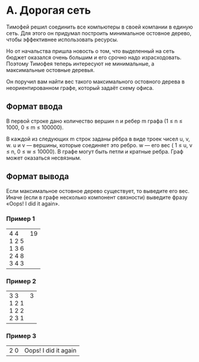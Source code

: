 # A. Дорогая сеть

Тимофей решил соединить все компьютеры в своей компании в единую сеть. Для этого он придумал построить минимальное остовное дерево, чтобы эффективнее использовать ресурсы.

Но от начальства пришла новость о том, что выделенный на сеть бюджет оказался очень большим и его срочно надо израсходовать. Поэтому Тимофея теперь интересуют не минимальные, а максимальные остовные деревья.

Он поручил вам найти вес такого максимального остовного дерева в неориентированном графе, который задаёт схему офиса.

## Формат ввода

В первой строке дано количество вершин n и ребер m графа (1 ≤ n ≤ 1000, 0 ≤ m ≤ 100000).

В каждой из следующих m строк заданы рёбра в виде троек чисел u, v, w. u и v — вершины, которые соединяет это ребро. w — его вес ( 1 ≤ u, v ≤ n, 0 ≤ w ≤ 10000).
В графе могут быть петли и кратные ребра. Граф может оказаться несвязным.

## Формат вывода

Если максимальное остовное дерево существует, то выведите его вес. Иначе (если в графе несколько компонент связности) выведите фразу «Oops! I did it again».

### Пример 1

<table><tr>
<td>
4 4<br>
1 2 5<br>
1 3 6<br>
2 4 8<br>
3 4 3
</td>
<td>
19<br>
<br>
<br>
<br>
<br>
</td>
</tr></table>

### Пример 2

<table><tr>
<td>
3 3<br>
1 2 1<br>
1 2 2<br>
2 3 1
</td>
<td>
3<br>
<br>
<br>
<br>
</td>
</tr></table>

### Пример 3

<table><tr>
<td>
2 0
</td>
<td>
Oops! I did it again
</td>
</tr></table>
